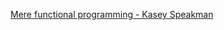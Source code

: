 [Mere functional programming - Kasey Speakman](https://dev.to/kspeakman/mere-functional-programming-in-f-do8)
